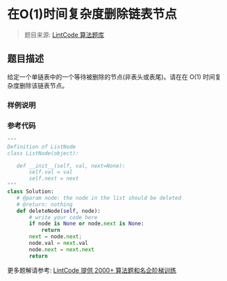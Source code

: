 # 在O(1)时间复杂度删除链表节点
 > 题目来源: [LintCode 算法题库](https://www.lintcode.com/problem/delete-node-in-the-middle-of-singly-linked-list/?utm_source=sc-github-wzz)
 ## 题目描述
 给定一个单链表中的一个等待被删除的节点(非表头或表尾)。请在在 O(1) 时间复杂度删除该链表节点。
 ### 样例说明
 
 ### 参考代码
 ```python
"""
Definition of ListNode
class ListNode(object):

    def __init__(self, val, next=None):
        self.val = val
        self.next = next
"""
class Solution:
    # @param node: the node in the list should be deleted
    # @return: nothing
    def deleteNode(self, node):
        # write your code here
        if node is None or node.next is None:
            return
        next = node.next;
        node.val = next.val
        node.next = next.next
        return
```
 更多题解请参考: [LintCode 提供 2000+ 算法题和名企阶梯训练](https://www.lintcode.com/problem/?utm_source=sc-github-wzz)